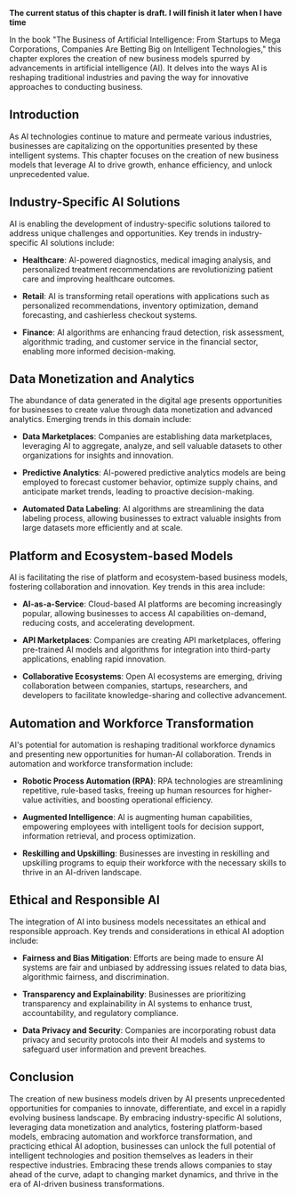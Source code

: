 **The current status of this chapter is draft. I will finish it later when I have time**

In the book "The Business of Artificial Intelligence: From Startups to Mega Corporations, Companies Are Betting Big on Intelligent Technologies," this chapter explores the creation of new business models spurred by advancements in artificial intelligence (AI). It delves into the ways AI is reshaping traditional industries and paving the way for innovative approaches to conducting business.

Introduction
------------

As AI technologies continue to mature and permeate various industries, businesses are capitalizing on the opportunities presented by these intelligent systems. This chapter focuses on the creation of new business models that leverage AI to drive growth, enhance efficiency, and unlock unprecedented value.

Industry-Specific AI Solutions
------------------------------

AI is enabling the development of industry-specific solutions tailored to address unique challenges and opportunities. Key trends in industry-specific AI solutions include:

* **Healthcare**: AI-powered diagnostics, medical imaging analysis, and personalized treatment recommendations are revolutionizing patient care and improving healthcare outcomes.

* **Retail**: AI is transforming retail operations with applications such as personalized recommendations, inventory optimization, demand forecasting, and cashierless checkout systems.

* **Finance**: AI algorithms are enhancing fraud detection, risk assessment, algorithmic trading, and customer service in the financial sector, enabling more informed decision-making.

Data Monetization and Analytics
-------------------------------

The abundance of data generated in the digital age presents opportunities for businesses to create value through data monetization and advanced analytics. Emerging trends in this domain include:

* **Data Marketplaces**: Companies are establishing data marketplaces, leveraging AI to aggregate, analyze, and sell valuable datasets to other organizations for insights and innovation.

* **Predictive Analytics**: AI-powered predictive analytics models are being employed to forecast customer behavior, optimize supply chains, and anticipate market trends, leading to proactive decision-making.

* **Automated Data Labeling**: AI algorithms are streamlining the data labeling process, allowing businesses to extract valuable insights from large datasets more efficiently and at scale.

Platform and Ecosystem-based Models
-----------------------------------

AI is facilitating the rise of platform and ecosystem-based business models, fostering collaboration and innovation. Key trends in this area include:

* **AI-as-a-Service**: Cloud-based AI platforms are becoming increasingly popular, allowing businesses to access AI capabilities on-demand, reducing costs, and accelerating development.

* **API Marketplaces**: Companies are creating API marketplaces, offering pre-trained AI models and algorithms for integration into third-party applications, enabling rapid innovation.

* **Collaborative Ecosystems**: Open AI ecosystems are emerging, driving collaboration between companies, startups, researchers, and developers to facilitate knowledge-sharing and collective advancement.

Automation and Workforce Transformation
---------------------------------------

AI's potential for automation is reshaping traditional workforce dynamics and presenting new opportunities for human-AI collaboration. Trends in automation and workforce transformation include:

* **Robotic Process Automation (RPA)**: RPA technologies are streamlining repetitive, rule-based tasks, freeing up human resources for higher-value activities, and boosting operational efficiency.

* **Augmented Intelligence**: AI is augmenting human capabilities, empowering employees with intelligent tools for decision support, information retrieval, and process optimization.

* **Reskilling and Upskilling**: Businesses are investing in reskilling and upskilling programs to equip their workforce with the necessary skills to thrive in an AI-driven landscape.

Ethical and Responsible AI
--------------------------

The integration of AI into business models necessitates an ethical and responsible approach. Key trends and considerations in ethical AI adoption include:

* **Fairness and Bias Mitigation**: Efforts are being made to ensure AI systems are fair and unbiased by addressing issues related to data bias, algorithmic fairness, and discrimination.

* **Transparency and Explainability**: Businesses are prioritizing transparency and explainability in AI systems to enhance trust, accountability, and regulatory compliance.

* **Data Privacy and Security**: Companies are incorporating robust data privacy and security protocols into their AI models and systems to safeguard user information and prevent breaches.

Conclusion
----------

The creation of new business models driven by AI presents unprecedented opportunities for companies to innovate, differentiate, and excel in a rapidly evolving business landscape. By embracing industry-specific AI solutions, leveraging data monetization and analytics, fostering platform-based models, embracing automation and workforce transformation, and practicing ethical AI adoption, businesses can unlock the full potential of intelligent technologies and position themselves as leaders in their respective industries. Embracing these trends allows companies to stay ahead of the curve, adapt to changing market dynamics, and thrive in the era of AI-driven business transformations.
